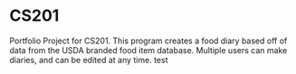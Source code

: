 # CS201
Portfolio Project for CS201. This program creates a food diary based off of data from the USDA branded food item database. Multiple users can make diaries, and can be edited at any time.
test
